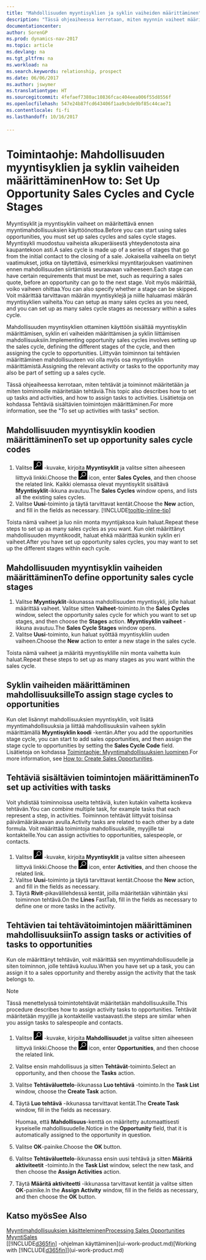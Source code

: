 ```yaml
---
title: "Mahdollisuuden myyntisyklien ja syklin vaiheiden määrittäminen"
description: "Tässä ohjeaiheessa kerrotaan, miten myynnin vaiheet määritetään ensimmäisestä yhteysotosta sulkemiseen ja miten tällä tavoin luodaan myyntisykli, joka määritetään Dynamics NAV -ohjelman mahdollisuuksille."
documentationcenter: 
author: SorenGP
ms.prod: dynamics-nav-2017
ms.topic: article
ms.devlang: na
ms.tgt_pltfrm: na
ms.workload: na
ms.search.keywords: relationship, prospect
ms.date: 06/06/2017
ms.author: jswymer
ms.translationtype: HT
ms.sourcegitcommit: 4fefaef7380ac10836fcac404eea006f55d8556f
ms.openlocfilehash: 547e24b87fcd643406f1aa9cbde9bf85c44cae71
ms.contentlocale: fi-fi
ms.lasthandoff: 10/16/2017

---
```

# <a name="how-to-set-up-opportunity-sales-cycles-and-cycle-stages"></a><span data-ttu-id="08b8c-103">Toimintaohje: Mahdollisuuden myyntisyklien ja syklin vaiheiden määrittäminen</span><span class="sxs-lookup"><span data-stu-id="08b8c-103">How to: Set Up Opportunity Sales Cycles and Cycle Stages</span></span>
<span data-ttu-id="08b8c-104">Myyntisyklit ja myyntisyklin vaiheet on määritettävä ennen myyntimahdollisuuksien käyttöönottoa.</span><span class="sxs-lookup"><span data-stu-id="08b8c-104">Before you can start using sales opportunities, you must set up sales cycles and sales cycle stages.</span></span> <span data-ttu-id="08b8c-105">Myyntisykli muodostuu vaiheista alkuperäisestä yhteydenotosta aina kaupantekoon asti.</span><span class="sxs-lookup"><span data-stu-id="08b8c-105">A sales cycle is made up of a series of stages that go from the initial contact to the closing of a sale.</span></span> <span data-ttu-id="08b8c-106">Jokaisella vaiheella on tietyt vaatimukset, jotka on täytettävä, esimerkiksi myyntitarjouksen vaatiminen ennen mahdollisuuden siirtämistä seuraavaan vaiheeseen.</span><span class="sxs-lookup"><span data-stu-id="08b8c-106">Each stage can have certain requirements that must be met, such as requiring a sales quote, before an opportunity can go to the next stage.</span></span> <span data-ttu-id="08b8c-107">Voit myös määrittää, voiko vaiheen ohittaa.</span><span class="sxs-lookup"><span data-stu-id="08b8c-107">You can also specify whether a stage can be skipped.</span></span> <span data-ttu-id="08b8c-108">Voit määrittää tarvittavan määrän myyntisyklejä ja niille haluamasi määrän myyntisyklien vaiheita.</span><span class="sxs-lookup"><span data-stu-id="08b8c-108">You can setup as many sales cycles as you need, and you can set up as many sales cycle stages as necessary within a sales cycle.</span></span>

<span data-ttu-id="08b8c-109">Mahdollisuuden myyntisyklien ottaminen käyttöön sisältää myyntisyklin määrittämisen, syklin eri vaiheiden määrittämisen ja syklin liittämisen mahdollisuuksiin.</span><span class="sxs-lookup"><span data-stu-id="08b8c-109">Implementing opportunity sales cycles involves setting up the sales cycle, defining the different stages of the cycle, and then assigning the cycle to opportunities.</span></span> <span data-ttu-id="08b8c-110">Liittyvän toiminnon tai tehtävien määrittäminen mahdollisuuteen voi olla myös osa myyntisyklin määrittämistä.</span><span class="sxs-lookup"><span data-stu-id="08b8c-110">Assigning the relevant activity or tasks to the opportunity may also be part of setting up a sales cycle.</span></span>

<span data-ttu-id="08b8c-111">Tässä ohjeaiheessa kerrotaan, miten tehtävät ja toiminnot määritetään ja miten toiminnoille määritetään tehtäviä.</span><span class="sxs-lookup"><span data-stu-id="08b8c-111">This topic also describes how to set up tasks and activities, and how to assign tasks to activities.</span></span> <span data-ttu-id="08b8c-112">Lisätietoja on kohdassa Tehtäviä sisältävien toimintojen määrittäminen.</span><span class="sxs-lookup"><span data-stu-id="08b8c-112">For more information, see the "To set up activities with tasks" section.</span></span>

## <a name="to-set-up-opportunity-sales-cycle-codes"></a><span data-ttu-id="08b8c-113">Mahdollisuuden myyntisyklin koodien määrittäminen</span><span class="sxs-lookup"><span data-stu-id="08b8c-113">To set up opportunity sales cycle codes</span></span>
1. <span data-ttu-id="08b8c-114">Valitse ![Etsi sivu tai raportti](media/ui-search/search_small.png "Etsi sivu tai raportti -kuvake") -kuvake, kirjoita **Myyntisyklit** ja valitse sitten aiheeseen liittyvä linkki.</span><span class="sxs-lookup"><span data-stu-id="08b8c-114">Choose the ![Search for Page or Report](media/ui-search/search_small.png "Search for Page or Report icon") icon, enter **Sales Cycles**, and then choose the related link.</span></span> <span data-ttu-id="08b8c-115">Kaikki olemassa olevat myyntisyklit sisältävä **Myyntisyklit**-ikkuna avautuu.</span><span class="sxs-lookup"><span data-stu-id="08b8c-115">The **Sales Cycles** window opens, and lists all the existing sales cycles.</span></span>
2. <span data-ttu-id="08b8c-116">Valitse **Uusi**-toiminto ja täytä tarvittavat kentät.</span><span class="sxs-lookup"><span data-stu-id="08b8c-116">Choose the **New** action, and fill in the fields as necessary.</span></span> [!INCLUDE[tooltip-inline-tip](includes/tooltip-inline-tip_md.md)]

<span data-ttu-id="08b8c-117">Toista nämä vaiheet ja luo niin monta myyntijaksoa kuin haluat.</span><span class="sxs-lookup"><span data-stu-id="08b8c-117">Repeat these steps to set up as many sales cycles as you want.</span></span> <span data-ttu-id="08b8c-118">Kun olet määrittänyt mahdollisuuden myyntikoodit, haluat ehkä määrittää kunkin syklin eri vaiheet.</span><span class="sxs-lookup"><span data-stu-id="08b8c-118">After you have set up opportunity sales cycles, you may want to set up the different stages within each cycle.</span></span>

## <a name="to-define-opportunity-sales-cycle-stages"></a><span data-ttu-id="08b8c-119">Mahdollisuuden myyntisyklin vaiheiden määrittäminen</span><span class="sxs-lookup"><span data-stu-id="08b8c-119">To define opportunity sales cycle stages</span></span>
1. <span data-ttu-id="08b8c-120">Valitse **Myyntisyklit**-ikkunassa mahdollisuuden myyntisykli, jolle haluat määrittää vaiheet. Valitse sitten **Vaiheet**-toiminto.</span><span class="sxs-lookup"><span data-stu-id="08b8c-120">In the **Sales Cycles** window, select the opportunity sales cycle for which you want to set up stages, and then choose the **Stages** action.</span></span> <span data-ttu-id="08b8c-121">**Myyntisyklin vaiheet** -ikkuna avautuu.</span><span class="sxs-lookup"><span data-stu-id="08b8c-121">The **Sales Cycle Stages** window opens.</span></span>
2. <span data-ttu-id="08b8c-122">Valitse **Uusi**-toiminto, kun haluat syöttää myyntisykliin uuden vaiheen.</span><span class="sxs-lookup"><span data-stu-id="08b8c-122">Choose the **New** action to enter a new stage in the sales cycle.</span></span>

<span data-ttu-id="08b8c-123">Toista nämä vaiheet ja määritä myyntisyklille niin monta vaihetta kuin haluat.</span><span class="sxs-lookup"><span data-stu-id="08b8c-123">Repeat these steps to set up as many stages as you want within the sales cycle.</span></span>

## <a name="to-assign-stage-cycles-to-opportunities"></a><span data-ttu-id="08b8c-124">Syklin vaiheiden määrittäminen mahdollisuuksille</span><span class="sxs-lookup"><span data-stu-id="08b8c-124">To assign stage cycles to opportunities</span></span>
<span data-ttu-id="08b8c-125">Kun olet lisännyt mahdollisuuksien myyntisyklin, voit lisätä myyntimahdollisuuksia ja liittää mahdollisuuksiin vaiheen syklin määrittämällä **Myyntisyklin koodi** -kentän.</span><span class="sxs-lookup"><span data-stu-id="08b8c-125">After you add the opportunities stage cycle, you can start to add sales opportunities, and then assign the stage cycle to opportunities by setting the **Sales Cycle Code** field.</span></span> <span data-ttu-id="08b8c-126">Lisätietoja on kohdassa [Toimintaohje: Myyntimahdollisuuksien luominen](marketing-how-create-opportunities.md).</span><span class="sxs-lookup"><span data-stu-id="08b8c-126">For more information, see [How to: Create Sales Opportunities](marketing-how-create-opportunities.md).</span></span>

## <a name="to-set-up-activities-with-tasks"></a><span data-ttu-id="08b8c-127">Tehtäviä sisältävien toimintojen määrittäminen</span><span class="sxs-lookup"><span data-stu-id="08b8c-127">To set up activities with tasks</span></span>
<span data-ttu-id="08b8c-128">Voit yhdistää toiminnoissa useita tehtäviä, kuten kutakin vaihetta koskeva tehtävän.</span><span class="sxs-lookup"><span data-stu-id="08b8c-128">You can combine multiple task, for example tasks that each represent a step, in activities.</span></span> <span data-ttu-id="08b8c-129">Toiminnon tehtävät liittyvät toisiinsa päivämääräkaavan avulla.</span><span class="sxs-lookup"><span data-stu-id="08b8c-129">Activity tasks are related to each other by a date formula.</span></span> <span data-ttu-id="08b8c-130">Voit määrittää toimintoja mahdollisuuksille, myyjille tai kontakteille.</span><span class="sxs-lookup"><span data-stu-id="08b8c-130">You can assign activities to opportunities, salespeople, or contacts.</span></span>

1. <span data-ttu-id="08b8c-131">Valitse ![Etsi sivu tai raportti](media/ui-search/search_small.png "Etsi sivu tai raportti -kuvake") -kuvake, kirjoita **Myyntisyklit** ja valitse sitten aiheeseen liittyvä linkki.</span><span class="sxs-lookup"><span data-stu-id="08b8c-131">Choose the ![Search for Page or Report](media/ui-search/search_small.png "Search for Page or Report icon") icon, enter **Activities**, and then choose the related link.</span></span>
2. <span data-ttu-id="08b8c-132">Valitse **Uusi**-toiminto ja täytä tarvittavat kentät.</span><span class="sxs-lookup"><span data-stu-id="08b8c-132">Choose the **New** action, and fill in the fields as necessary.</span></span>
3. <span data-ttu-id="08b8c-133">Täytä **Rivit**-pikavälilehdessä kentät, joilla määritetään vähintään yksi toiminnon tehtävä.</span><span class="sxs-lookup"><span data-stu-id="08b8c-133">On the **Lines** FastTab, fill in the fields as necessary to define one or more tasks in the activity.</span></span>

## <a name="to-assign-tasks-or-activities-of-tasks-to-opportunities"></a><span data-ttu-id="08b8c-134">Tehtävien tai tehtävätoimintojen määrittäminen mahdollisuuksiin</span><span class="sxs-lookup"><span data-stu-id="08b8c-134">To assign tasks or activities of tasks to opportunities</span></span>
<span data-ttu-id="08b8c-135">Kun ole määrittänyt tehtävän, voit määrittää sen myyntimahdollisuudelle ja siten toiminnon, jolle tehtävä kuuluu.</span><span class="sxs-lookup"><span data-stu-id="08b8c-135">When you have set up a task, you can assign it to a sales opportunity and thereby assign the activity that the task belongs to.</span></span>

> [!NOTE]  
>   <span data-ttu-id="08b8c-136">Tässä menettelyssä toimintotehtävät määritetään mahdollisuuksille.</span><span class="sxs-lookup"><span data-stu-id="08b8c-136">This procedure describes how to assign activity tasks to opportunities.</span></span> <span data-ttu-id="08b8c-137">Tehtävät määritetään myyjille ja kontakteille vastaavasti.</span><span class="sxs-lookup"><span data-stu-id="08b8c-137">the steps are similar when you assign tasks to salespeople and contacts.</span></span>

1. <span data-ttu-id="08b8c-138">Valitse ![Etsi sivu tai raportti](media/ui-search/search_small.png "Etsi sivu tai raportti -kuvake") -kuvake, kirjoita **Mahdollisuudet** ja valitse sitten aiheeseen liittyvä linkki.</span><span class="sxs-lookup"><span data-stu-id="08b8c-138">Choose the ![Search for Page or Report](media/ui-search/search_small.png "Search for Page or Report icon") icon, enter **Opportunities**, and then choose the related link.</span></span>
2. <span data-ttu-id="08b8c-139">Valitse ensin mahdollisuus ja sitten **Tehtävät**-toiminto.</span><span class="sxs-lookup"><span data-stu-id="08b8c-139">Select an opportunity, and then choose the **Tasks** action.</span></span>
3. <span data-ttu-id="08b8c-140">Valitse **Tehtäväluettelo**-ikkunassa **Luo tehtävä** -toiminto.</span><span class="sxs-lookup"><span data-stu-id="08b8c-140">In the **Task List** window, choose the **Create Task** action.</span></span>
4.  <span data-ttu-id="08b8c-141">Täytä **Luo tehtävä** -ikkunassa tarvittavat kentät.</span><span class="sxs-lookup"><span data-stu-id="08b8c-141">The **Create Task** window, fill in the fields as necessary.</span></span>

    <span data-ttu-id="08b8c-142">Huomaa, että **Mahdollisuus**-kenttä on määritetty automaattisesti kyseiselle mahdollisuudelle.</span><span class="sxs-lookup"><span data-stu-id="08b8c-142">Notice in the **Opportunity** field, that it is automatically assigned to the opportunity in question.</span></span>
5. <span data-ttu-id="08b8c-143">Valitse **OK**-painike.</span><span class="sxs-lookup"><span data-stu-id="08b8c-143">Choose the **OK** button.</span></span>
6. <span data-ttu-id="08b8c-144">Valitse **Tehtäväluettelo**-ikkunassa ensin uusi tehtävä ja sitten **Määritä aktiviteetit** -toiminto.</span><span class="sxs-lookup"><span data-stu-id="08b8c-144">In the **Task List** window, select the new task, and then choose the **Assign Activities** action.</span></span>
7. <span data-ttu-id="08b8c-145">Täytä **Määritä aktiviteetti** -ikkunassa tarvittavat kentät ja valitse sitten **OK**-painike.</span><span class="sxs-lookup"><span data-stu-id="08b8c-145">In the **Assign Activity** window, fill in the fields as necessary, and then choose the **OK** button.</span></span>

## <a name="see-also"></a><span data-ttu-id="08b8c-146">Katso myös</span><span class="sxs-lookup"><span data-stu-id="08b8c-146">See Also</span></span>
[<span data-ttu-id="08b8c-147">Myyntimahdollisuuksien käsitteleminen</span><span class="sxs-lookup"><span data-stu-id="08b8c-147">Processing Sales Opportunities</span></span>](marketing-processing-sales-opportunities.md)  
[<span data-ttu-id="08b8c-148">Myynti</span><span class="sxs-lookup"><span data-stu-id="08b8c-148">Sales</span></span>](sales-manage-sales.md)  
<span data-ttu-id="08b8c-149">[[!INCLUDE[d365fin](includes/d365fin_md.md)] -ohjelman käyttäminen](ui-work-product.md)</span><span class="sxs-lookup"><span data-stu-id="08b8c-149">[Working with [!INCLUDE[d365fin](includes/d365fin_md.md)]](ui-work-product.md)</span></span>

